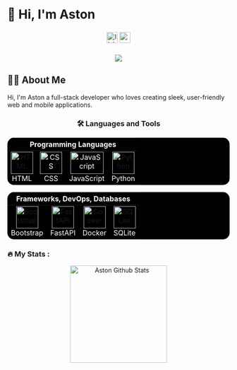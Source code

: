 # 👋 Hi, I'm Aston 

###

<div align="center">
  <img src="https://img.shields.io/static/v1?message=LinkedIn&logo=linkedin&label=&color=0077B5&logoColor=white&labelColor=&style=for-the-badge" height="25" alt="linkedin logo"  />
  <a href="mailto:findaston@gmail.com" target="_blank">
  <img src="https://img.shields.io/static/v1?message=Gmail&logo=gmail&label=&color=D14836&logoColor=white&labelColor=&style=for-the-badge" height="25" alt="gmail logo"  />
  </a>
</div>

###

<div align="center">
  <img src="https://visitor-badge.laobi.icu/badge?page_id=aston-evans.aston-evans&"  />
</div>

###



<h2 >👩‍💻  About Me</h2>
Hi, I'm Aston a full-stack developer who loves creating sleek, user-friendly web and mobile applications.
<!--Currently working on [Portfolio Website](https://github.com/aston-evans/portfolio) 😊 --> 


<h3 align="center">🛠 Languages and Tools</h3>
<div align="center">
<table style="background-color: black; color: white; border: none; border-radius: 15px; overflow: hidden;">
  <thead>
    <tr>
      <th colspan="4" align="center" >Programming Languages</th>
    </tr>
  </thead>
  <tbody>
    <tr>
      <td align="center" ">
        <a href="https://developer.mozilla.org/en-US/docs/Web/HTML" >
          <img src="https://cdn.worldvectorlogo.com/logos/html-1.svg" width="50" height="50" alt="HTML"/>
        </a>
        <br>HTML
      </td>
     <td align="center" style="border: none;">
        <a href="https://developer.mozilla.org/en-US/docs/Web/CSS" style="color: white;">
          <img src="https://cdn.worldvectorlogo.com/logos/css-3.svg" width="50" height="50" alt="CSS"/>
        </a>
        <br>CSS
      </td>
      <td align="center" style="border: none;">
        <a href="https://developer.mozilla.org/en-US/docs/Web/JavaScript" style="color: white;">
          <img src="https://techstack-generator.vercel.app/js-icon.svg" alt="JavaScript" width="75" height="50"/>
        </a>
        <br>JavaScript
      </td>
      <td align="center" style="border: none;">
        <a href="https://docs.python.org/3/">
        <img src="https://techstack-generator.vercel.app/python-icon.svg" alt="Python" width="50" height="50"/>
        </a>
        <br>Python
      </td>
    </tr>
  </tbody>
</table>
  

<table style="background-color: black; color: white; border: none; border-radius: 15px; overflow: hidden;">
  <thead>
    <tr>
      <th colspan="4" align="center">Frameworks, DevOps, Databases</th>
    </tr>
  </thead>
  <tbody>
    <tr>
      <td align="center">
        <a href="https://getbootstrap.com/">
          <img src="https://upload.wikimedia.org/wikipedia/commons/b/b2/Bootstrap_logo.svg" alt="Bootstrap" width="50" height="50">
        </a>
        <br>Bootstrap
      </td>
      <td align="center">
        <a href="https://fastapi.tiangolo.com/">
          <img src="https://cdn.worldvectorlogo.com/logos/fastapi.svg" alt="FastAPI" width="50" height="50">
        </a>
        <br>FastAPI
      </td>
      <td align="center">
        <a href="https://docs.docker.com/get-started/">
          <img src="https://techstack-generator.vercel.app/docker-icon.svg" alt="Docker" width="50" height="50"/>
        </a>
        <br>Docker
      </td>
       <td align="center">
        <a href="https://www.sqlite.org/">
          <img src="https://upload.wikimedia.org/wikipedia/commons/3/38/SQLite370.svg" alt="SQLite" width="50" height="50"/>
        </a>
        <br>SQLite
      </td>
    </tr>
  </tbody>
</table>








<h3 align="left">🔥   My Stats :</h3>




<div align="center">
  <img src="https://streak-stats.demolab.com?user=aston-evans&locale=en&mode=daily&theme=dark&hide_border=false&border_radius=5&order=3" height="220" alt="Aston Github Stats"  />
</div>
